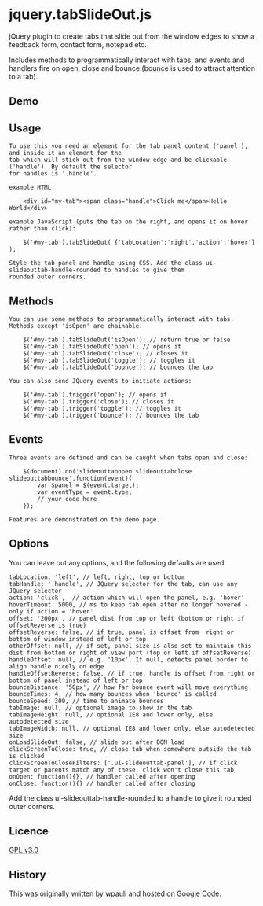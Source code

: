 jquery.tabSlideOut.js
=====================

jQuery plugin to create tabs that slide out from the window edges to show a feedback form, contact form, notepad etc.

Includes methods to programmatically interact with tabs, and events and handlers fire on open, close and bounce (bounce
is used to attract attention to a tab).

Demo
----

Usage
-----

    To use this you need an element for the tab panel content ('panel'), and inside it an element for the 
	tab which will stick out from the window edge and be clickable ('handle'). By default the selector 
	for handles is '.handle'.

    example HTML:
	
		<div id="my-tab"><span class="handle">Click me</span>Hello World</div>

	example JavaScript (puts the tab on the right, and opens it on hover rather than click):
	
        $('#my-tab').tabSlideOut( {'tabLocation':'right','action':'hover'} );
		
	Style the tab panel and handle using CSS. Add the class ui-slideouttab-handle-rounded to handles to give them 
    rounded outer corners.

Methods
------

    You can use some methods to programmatically interact with tabs. Methods except 'isOpen' are chainable.

        $('#my-tab').tabSlideOut('isOpen'); // return true or false
        $('#my-tab').tabSlideOut('open'); // opens it
        $('#my-tab').tabSlideOut('close'); // closes it
        $('#my-tab').tabSlideOut('toggle'); // toggles it
        $('#my-tab').tabSlideOut('bounce'); // bounces the tab
		
	You can also send JQuery events to initiate actions:
	
	    $('#my-tab').trigger('open'); // opens it
        $('#my-tab').trigger('close'); // closes it
        $('#my-tab').trigger('toggle'); // toggles it
        $('#my-tab').trigger('bounce'); // bounces the tab

Events
------

    Three events are defined and can be caught when tabs open and close:

        $(document).on('slideouttabopen slideouttabclose slideouttabbounce',function(event){
            var $panel = $(event.target);
            var eventType = event.type;
            // your code here
        });

	Features are demonstrated on the demo page.

Options
-------

You can leave out any options, and the following defaults are used:

	tabLocation: 'left', // left, right, top or bottom
	tabHandle: '.handle', // JQuery selector for the tab, can use any JQuery selector
	action: 'click',  // action which will open the panel, e.g. 'hover'
	hoverTimeout: 5000, // ms to keep tab open after no longer hovered - only if action = 'hover'
	offset: '200px', // panel dist from top or left (bottom or right if offsetReverse is true)
	offsetReverse: false, // if true, panel is offset from  right or bottom of window instead of left or top
	otherOffset: null, // if set, panel size is also set to maintain this dist from bottom or right of view port (top or left if offsetReverse)
	handleOffset: null, // e.g. '10px'. If null, detects panel border to align handle nicely on edge
	handleOffsetReverse: false, // if true, handle is offset from right or bottom of panel instead of left or top
	bounceDistance: '50px', // how far bounce event will move everything
	bounceTimes: 4, // how many bounces when 'bounce' is called
	bounceSpeed: 300, // time to animate bounces
	tabImage: null, // optional image to show in the tab
	tabImageHeight: null, // optional IE8 and lower only, else autodetected size
	tabImageWidth: null, // optional IE8 and lower only, else autodetected size
	onLoadSlideOut: false, // slide out after DOM load
	clickScreenToClose: true, // close tab when somewhere outside the tab is clicked
	clickScreenToCloseFilters: ['.ui-slideouttab-panel'], // if click target or parents match any of these, click won't close this tab
	onOpen: function(){}, // handler called after opening
	onClose: function(){} // handler called after closing

Add the class ui-slideouttab-handle-rounded to a handle to give it rounded outer corners.
	
Licence
-------

[GPL v3.0](http://www.gnu.org/licenses/gpl.html)

History
-------

This was originally written by [wpauli](http://wpaoli.building58.com/) and [hosted on Google Code](http://code.google.com/p/tab-slide-out/).
